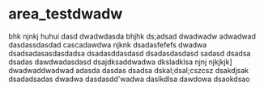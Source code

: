 # area_testdwadw
bhk
njnkj
huhui
dasd
dwadwdasda
bhjhk
ds;adsad
dwadwadw
adwadwad
dasdassdasdad
cascadawdwa
njknk
dsadasfefefs
dwadwa
dsadsadasasdasdadsa
dsadasddasdasd
dsadasdasdasd
sadasd
dsadsa
dsadas
dawdwadasdasd
dsajdksaddwadwa
dksladklsa
njnj
njkjkjk]
dwadwaddwadwad
adasda
dasdas
dsadsa
dskal;dsal;cszcsz
dsakdjsak
dsadadsadas
dwadwa
dasdasdd'wadwa
daslkdlsa
dawdowa
dsaokdsao

